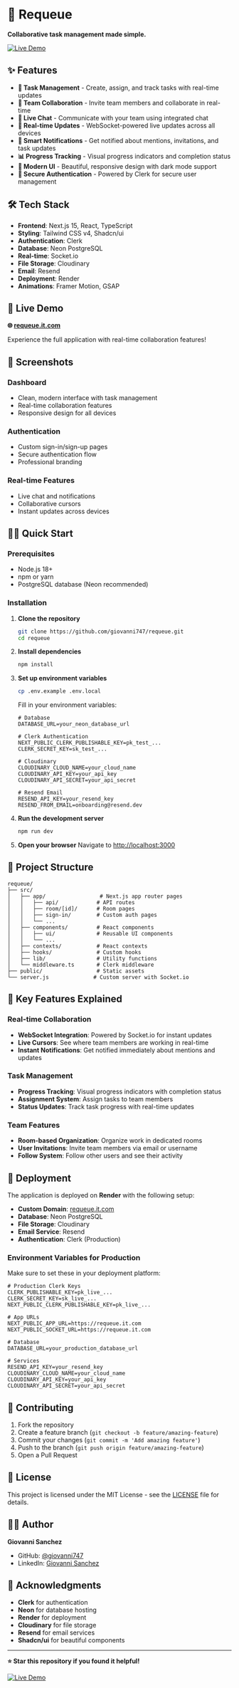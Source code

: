 # 🚀 Requeue

**Collaborative task management made simple.**

[![Live Demo](https://img.shields.io/badge/Live%20Demo-requeue.it.com-blue?style=for-the-badge&logo=vercel)](https://requeue.it.com)

## ✨ Features

- **🎯 Task Management** - Create, assign, and track tasks with real-time updates
- **👥 Team Collaboration** - Invite team members and collaborate in real-time
- **💬 Live Chat** - Communicate with your team using integrated chat
- **📱 Real-time Updates** - WebSocket-powered live updates across all devices
- **🔔 Smart Notifications** - Get notified about mentions, invitations, and task updates
- **📊 Progress Tracking** - Visual progress indicators and completion status
- **🎨 Modern UI** - Beautiful, responsive design with dark mode support
- **🔐 Secure Authentication** - Powered by Clerk for secure user management

## 🛠️ Tech Stack

- **Frontend**: Next.js 15, React, TypeScript
- **Styling**: Tailwind CSS v4, Shadcn/ui
- **Authentication**: Clerk
- **Database**: Neon PostgreSQL
- **Real-time**: Socket.io
- **File Storage**: Cloudinary
- **Email**: Resend
- **Deployment**: Render
- **Animations**: Framer Motion, GSAP

## 🚀 Live Demo

**🌐 [requeue.it.com](https://requeue.it.com)**

Experience the full application with real-time collaboration features!

## 📸 Screenshots

### Dashboard
- Clean, modern interface with task management
- Real-time collaboration features
- Responsive design for all devices

### Authentication
- Custom sign-in/sign-up pages
- Secure authentication flow
- Professional branding

### Real-time Features
- Live chat and notifications
- Collaborative cursors
- Instant updates across devices

## 🏃‍♂️ Quick Start

### Prerequisites

- Node.js 18+ 
- npm or yarn
- PostgreSQL database (Neon recommended)

### Installation

1. **Clone the repository**
   ```bash
   git clone https://github.com/giovanni747/requeue.git
   cd requeue
   ```

2. **Install dependencies**
   ```bash
   npm install
   ```

3. **Set up environment variables**
   ```bash
   cp .env.example .env.local
   ```
   
   Fill in your environment variables:
   ```env
   # Database
   DATABASE_URL=your_neon_database_url
   
   # Clerk Authentication
   NEXT_PUBLIC_CLERK_PUBLISHABLE_KEY=pk_test_...
   CLERK_SECRET_KEY=sk_test_...
   
   # Cloudinary
   CLOUDINARY_CLOUD_NAME=your_cloud_name
   CLOUDINARY_API_KEY=your_api_key
   CLOUDINARY_API_SECRET=your_api_secret
   
   # Resend Email
   RESEND_API_KEY=your_resend_key
   RESEND_FROM_EMAIL=onboarding@resend.dev
   ```

4. **Run the development server**
   ```bash
   npm run dev
   ```

5. **Open your browser**
   Navigate to [http://localhost:3000](http://localhost:3000)

## 📁 Project Structure

```
requeue/
├── src/
│   ├── app/                 # Next.js app router pages
│   │   ├── api/            # API routes
│   │   ├── room/[id]/      # Room pages
│   │   ├── sign-in/        # Custom auth pages
│   │   └── ...
│   ├── components/         # React components
│   │   ├── ui/             # Reusable UI components
│   │   └── ...
│   ├── contexts/           # React contexts
│   ├── hooks/              # Custom hooks
│   ├── lib/                # Utility functions
│   └── middleware.ts       # Clerk middleware
├── public/                 # Static assets
└── server.js              # Custom server with Socket.io
```

## 🔧 Key Features Explained

### Real-time Collaboration
- **WebSocket Integration**: Powered by Socket.io for instant updates
- **Live Cursors**: See where team members are working in real-time
- **Instant Notifications**: Get notified immediately about mentions and updates

### Task Management
- **Progress Tracking**: Visual progress indicators with completion status
- **Assignment System**: Assign tasks to team members
- **Status Updates**: Track task progress with real-time updates

### Team Features
- **Room-based Organization**: Organize work in dedicated rooms
- **User Invitations**: Invite team members via email or username
- **Follow System**: Follow other users and see their activity

## 🚀 Deployment

The application is deployed on **Render** with the following setup:

- **Custom Domain**: [requeue.it.com](https://requeue.it.com)
- **Database**: Neon PostgreSQL
- **File Storage**: Cloudinary
- **Email Service**: Resend
- **Authentication**: Clerk (Production)

### Environment Variables for Production

Make sure to set these in your deployment platform:

```env
# Production Clerk Keys
CLERK_PUBLISHABLE_KEY=pk_live_...
CLERK_SECRET_KEY=sk_live_...
NEXT_PUBLIC_CLERK_PUBLISHABLE_KEY=pk_live_...

# App URLs
NEXT_PUBLIC_APP_URL=https://requeue.it.com
NEXT_PUBLIC_SOCKET_URL=https://requeue.it.com

# Database
DATABASE_URL=your_production_database_url

# Services
RESEND_API_KEY=your_resend_key
CLOUDINARY_CLOUD_NAME=your_cloud_name
CLOUDINARY_API_KEY=your_api_key
CLOUDINARY_API_SECRET=your_api_secret
```

## 🤝 Contributing

1. Fork the repository
2. Create a feature branch (`git checkout -b feature/amazing-feature`)
3. Commit your changes (`git commit -m 'Add amazing feature'`)
4. Push to the branch (`git push origin feature/amazing-feature`)
5. Open a Pull Request

## 📝 License

This project is licensed under the MIT License - see the [LICENSE](LICENSE) file for details.

## 👨‍💻 Author

**Giovanni Sanchez**
- GitHub: [@giovanni747](https://github.com/giovanni747)
- LinkedIn: [Giovanni Sanchez](https://www.linkedin.com/in/giovanni-san/)

## 🙏 Acknowledgments

- **Clerk** for authentication
- **Neon** for database hosting
- **Render** for deployment
- **Cloudinary** for file storage
- **Resend** for email services
- **Shadcn/ui** for beautiful components

---

**⭐ Star this repository if you found it helpful!**

[![Live Demo](https://img.shields.io/badge/Live%20Demo-requeue.it.com-blue?style=for-the-badge&logo=vercel)](https://requeue.it.com)
